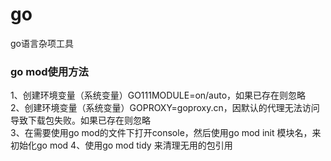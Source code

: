 # go
go语言杂项工具


### go mod使用方法
  1、创建环境变量（系统变量）GO111MODULE=on/auto，如果已存在则忽略<br/>
  2、创建环境变量（系统变量）GOPROXY=goproxy.cn，因默认的代理无法访问导致下载包失败。如果已存在则忽略<br/>
  3、在需要使用go mod的文件下打开console，然后使用go mod init 模块名，来初始化go mod
  4、使用go mod tidy 来清理无用的包引用
  
  